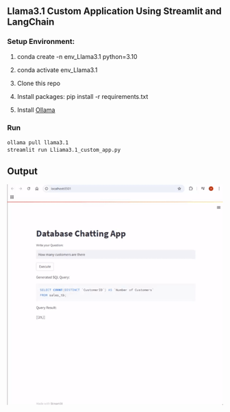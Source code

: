 
## Llama3.1 Custom Application Using Streamlit and LangChain
### Setup Environment: 
1. conda create -n env_Llama3.1 python=3.10 
      
2. conda activate env_Llama3.1
      
3. Clone this repo

4. Install packages: pip install -r requirements.txt

5. Install [Ollama](https://github.com/ollama/ollama)



### Run
```bash
ollama pull llama3.1
streamlit run Lliama3.1_custom_app.py
```

## Output
![alt-text](output.gif)

